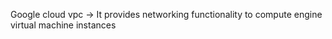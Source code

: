 Google cloud vpc -> It provides networking functionality to compute engine virtual machine instances 